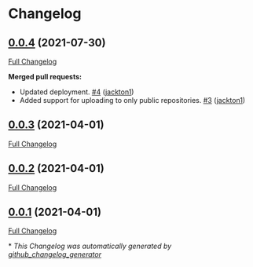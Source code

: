 # Changelog

## [0.0.4](https://github.com/tj-python/github-deploy/tree/0.0.4) (2021-07-30)

[Full Changelog](https://github.com/tj-python/github-deploy/compare/0.0.3...0.0.4)

**Merged pull requests:**

- Updated deployment. [\#4](https://github.com/tj-python/github-deploy/pull/4) ([jackton1](https://github.com/jackton1))
- Added support for uploading to only public repositories. [\#3](https://github.com/tj-python/github-deploy/pull/3) ([jackton1](https://github.com/jackton1))

## [0.0.3](https://github.com/tj-python/github-deploy/tree/0.0.3) (2021-04-01)

[Full Changelog](https://github.com/tj-python/github-deploy/compare/0.0.2...0.0.3)

## [0.0.2](https://github.com/tj-python/github-deploy/tree/0.0.2) (2021-04-01)

[Full Changelog](https://github.com/tj-python/github-deploy/compare/0.0.1...0.0.2)

## [0.0.1](https://github.com/tj-python/github-deploy/tree/0.0.1) (2021-04-01)

[Full Changelog](https://github.com/tj-python/github-deploy/compare/2451dcb7fe3a2f51fae36bc373fa37033d72f889...0.0.1)



\* *This Changelog was automatically generated by [github_changelog_generator](https://github.com/github-changelog-generator/github-changelog-generator)*
